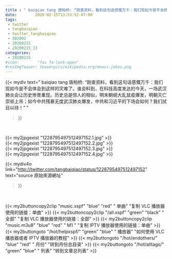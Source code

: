 ```yaml
---
title : " baiqiao tang 唐柏桥: “刚查资料，看到这句话感慨万千：我们现如今是不会体会到这样的灾难了。谁会料到，在科技高度发达的今天，一场武汉肺炎会让历史惨景重现。历史总是惊人的相似，明末朝纲大乱鼠疫爆发，明朝灭亡崇祯上吊；如今中共残暴无度武汉肺炎爆发，中共和习近平的下场会如何？我们拭目以待！”  "
date:        2020-02-15T13:53:52-07:00
tags:
 - twitter
 - tangbaiqiao
 - twitter_tangbaiqiao
 - 202002
 - 20200215
 - 20200215_13
categories:
 - 20200215
#icon:        "fas fa-lock-open"
#resImgTeaser: teaserpics/wikipedia.org/emacs-jokes.png
---
```


{{< mydiv text=" baiqiao tang 唐柏桥: “刚查资料，看到这句话感慨万千：我们现如今是不会体会到这样的灾难了。谁会料到，在科技高度发达的今天，一场武汉肺炎会让历史惨景重现。历史总是惊人的相似，明末朝纲大乱鼠疫爆发，明朝灭亡崇祯上吊；如今中共残暴无度武汉肺炎爆发，中共和习近平的下场会如何？我们拭目以待！”  "
>}}
<br>


 {{< my2jpgexist "1228795497512497152.1.jpg" >}}<br>  {{< my2jpgexist "1228795497512497152.2.jpg" >}}<br>  {{< my2jpgexist "1228795497512497152.3.jpg" >}}<br>  {{< my2jpgexist "1228795497512497152.4.jpg" >}}<br> 



{{< mydiv4o link="http://twitter.com/tangbaiqiao/status/1228795497512497152"
text="source 原始來源網址"
>}}


<br>



{{< my2buttoncopy2clip "music.xspf"        "blue"   "red"    " 单曲"  "复制 VLC 播放器使用的链接：单曲" >}} {{< my2buttoncopy2clip "/all.xspf"         "green"  "black"  " 全部"  "复制 VLC 播放器使用的链接：全部" >}} {{< my2buttoncopy2clip "music.m3u8"        "blue"   "red"    " M1 "    "复制 IPTV 播放器使用的链接：单曲" >}} {{< my2buttongoto      "/hot/helpxspf/"    "green"  "blue"   " 播放器" "如何使用 VLC 播放器或者 IPTV 播放器的教程" >}} {{< my2buttongoto      "/hot/endothers/"   "blue"   "red"    " 月份"   "转到月份总目录" >}} {{< my2buttongoto      "/hot/alltags/"     "green"  "blue"   " 列表"   "转到文章总列表" >}} 

